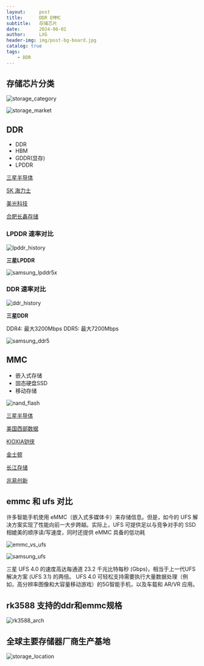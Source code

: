 ```yaml
---
layout:     post
title:      DDR EMMC
subtitle:   存储芯片
date:       2024-06-01
author:     LXG
header-img: img/post-bg-board.jpg
catalog: true
tags:
    - DDR
---
```


## 存储芯片分类

![storage_category](/images/iresearch/storage_category.png)

![storage_market](/images/iresearch/storage_market.png)

## DDR

* DDR
* HBM
* GDDR(显存)
* LPDDR

[三星半导体](https://semiconductor.samsung.com/cn/dram/)

[SK 海力士](https://www.skhynix.com/)

[美光科技](https://www.micron.cn/products/memory)

[合肥长鑫存储](https://www.cxmt.com/product.html)

### LPDDR 速率对比

![lpddr_history](/images/iresearch/lpddr_history.png)

**三星LPDDR**

![samsung_lpddr5x](/images/iresearch/samsung_lpddr5x.png)

### DDR 速率对比

![ddr_history](/images/iresearch/ddr_history.png)

**三星DDR**

DDR4: 最大3200Mbps
DDR5: 最大7200Mbps

![samsung_ddr5](/images/iresearch/samsung_ddr5.png)

## MMC

* 嵌入式存储
* 固态硬盘SSD
* 移动存储

![nand_flash](/images/iresearch/nand_flash.png)

[三星半导体](https://semiconductor.samsung.com/cn/ssd/)

[美国西部数据](https://www.westerndigital.com/zh-cn)

[KIOXIA铠侠](https://www.kioxia.com.cn/zh-cn/personal/ssd.html)

[金士顿](https://www.kingston.com.cn/cn/ssd)

[长江存储](https://www.ymtc.com/cn/)

[兆易创新](https://www.gigadevice.com.cn/)

## emmc 和 ufs 对比

许多智能手机使用 eMMC（嵌入式多媒体卡）来存储信息。但是，如今的 UFS 解决方案实现了性能向前一大步跨越。实际上，UFS 可提供足以与竞争对手的 SSD 相媲美的顺序读/写速度，同时还提供 eMMC 具备的低功耗

![emmc_vs_ufs](/images/iresearch/emmc_vs_ufs.png)

![samsung_ufs](/images/iresearch/samsung_ufs.png)

三星 UFS 4.0 的速度高达每通道 23.2 千兆比特每秒 (Gbps)，相当于上一代UFS 解决方案 (UFS 3.1) 的两倍。
UFS 4.0 可轻松支持需要执行大量数据处理（例如，高分辨率图像和大容量移动游戏）的5G智能手机，以及车载和 AR/VR 应用。

## rk3588 支持的ddr和emmc规格

![rk3588_arch](/images/rockchip/rk3588_arch.png)

## 全球主要存储器厂商生产基地

![storage_location](/images/iresearch/storage_location.png)


















